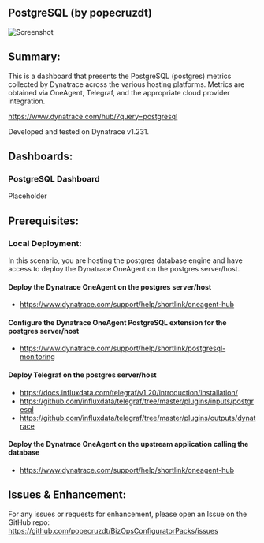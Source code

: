## PostgreSQL (by popecruzdt)
![Screenshot](https://raw.githubusercontent.com/popecruzdt/BizOpsConfiguratorPacks/main/screenshots/missing_screenshot.png)

## Summary:
This is a dashboard that presents the PostgreSQL (postgres) metrics collected by Dynatrace across the various hosting platforms.  Metrics are obtained via OneAgent, Telegraf, and the appropriate cloud provider integration.

https://www.dynatrace.com/hub/?query=postgresql

Developed and tested on Dynatrace v1.231.

## Dashboards:
### PostgreSQL Dashboard
Placeholder

## Prerequisites:

### Local Deployment:
In this scenario, you are hosting the postgres database engine and have access to deploy the Dynatrace OneAgent on the postgres server/host.
#### Deploy the Dynatrace OneAgent on the postgres server/host
  * https://www.dynatrace.com/support/help/shortlink/oneagent-hub
#### Configure the Dynatrace OneAgent PostgreSQL extension for the postgres server/host
  * https://www.dynatrace.com/support/help/shortlink/postgresql-monitoring
#### Deploy Telegraf on the postgres server/host
  * https://docs.influxdata.com/telegraf/v1.20/introduction/installation/
  * https://github.com/influxdata/telegraf/tree/master/plugins/inputs/postgresql
  * https://github.com/influxdata/telegraf/tree/master/plugins/outputs/dynatrace
#### Deploy the Dynatrace OneAgent on the upstream application calling the database
  * https://www.dynatrace.com/support/help/shortlink/oneagent-hub

## Issues & Enhancement:
For any issues or requests for enhancement, please open an Issue on the GitHub repo: https://github.com/popecruzdt/BizOpsConfiguratorPacks/issues
